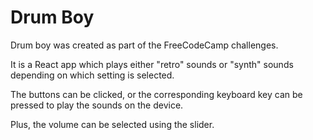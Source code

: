 # Drum Boy

Drum boy was created as part of the FreeCodeCamp challenges.

It is a React app which plays either "retro" sounds or "synth" sounds depending on which setting is selected.

The buttons can be clicked, or the corresponding keyboard key can be pressed to play the sounds on the device.

Plus, the volume can be selected using the slider.